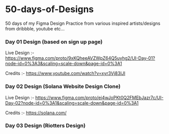 # 50-days-of-Designs
50 days of my Figma Design Practice from various inspired artists/designs from dribbble, youtube etc...


### Day 01 Design (based on sign up page) 
 Live Design :- https://www.figma.com/proto/9xKQheeAVZWpZ64Q5uyhg2/UI-Day-01?node-id=0%3A3&scaling=scale-down&page-id=0%3A1

Credits :- https://www.youtube.com/watch?v=xyr3Vj83lJI

### Day 02 Design (Solana Website Design Clone) 
 Live Design :- https://www.figma.com/proto/ei4wJoPKt0Q2FMEbJazr7c/UI-Day-02?node-id=0%3A1&scaling=scale-down&page-id=0%3A1

Credits :- https://solana.com/

### Day 03 Design (Riotters Design)
